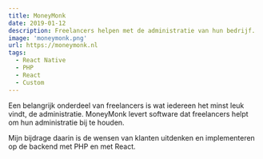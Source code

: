 ```yaml
---
title: MoneyMonk
date: 2019-01-12
description: Freelancers helpen met de administratie van hun bedrijf.
image: 'moneymonk.png'
url: https://moneymonk.nl
tags:
  - React Native
  - PHP
  - React
  - Custom
---
```


Een belangrijk onderdeel van freelancers is wat iedereen het minst leuk vindt, de administratie. MoneyMonk levert software dat freelancers helpt om hun administratie bij te houden. 

Mijn bijdrage daarin is de wensen van klanten uitdenken en implementeren op de backend met PHP en met React. 
